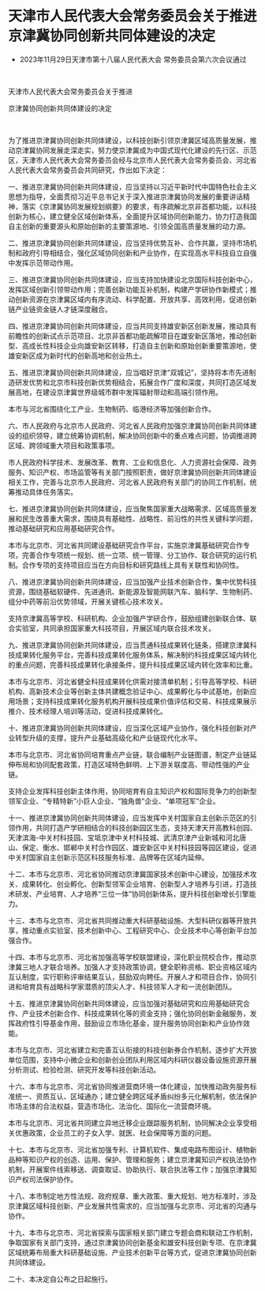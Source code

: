 # 天津市人民代表大会常务委员会关于推进京津冀协同创新共同体建设的决定

- 2023年11月29日天津市第十八届人民代表大会
  常务委员会第六次会议通过

<!-- INFO END -->

​

天津市人民代表大会常务委员会关于推进

京津冀协同创新共同体建设的决定

​

为了推进京津冀协同创新共同体建设，以科技创新引领京津冀区域高质量发展，推动京津冀协同发展走深走实，努力使京津冀成为中国式现代化建设的先行区、示范区，天津市人民代表大会常务委员会经与北京市人民代表大会常务委员会、河北省人民代表大会常务委员会共同研究，作出如下决定：

一、推进京津冀协同创新共同体建设，应当坚持以习近平新时代中国特色社会主义思想为指导，全面贯彻习近平总书记关于深入推进京津冀协同发展的重要讲话精神，落实《京津冀协同发展规划纲要》的要求，有序疏解北京非首都功能，以科技创新为核心，建立健全区域创新体系，全面提升区域协同创新能力，协力打造我国自主创新的重要源头和原始创新的主要策源地、引领全国高质量发展的动力源。

二、推进京津冀协同创新共同体建设，应当坚持优势互补、合作共赢，坚持市场机制和政府引导相结合，强化区域协同创新和产业协作，在实现高水平科技自立自强中发挥示范带动作用。

三、推进京津冀协同创新共同体建设，应当支持加快建设北京国际科技创新中心，发挥区域创新引领带动作用；完善创新功能互补机制，构建产学研协作新模式；推动创新资源在京津冀区域内有序流动、科学配置、开放共享、高效利用，促进创新链产业链资金链人才链深度融合。

四、推进京津冀协同创新共同体建设，应当共同支持雄安新区创新发展，推动具有前瞻性的创新试点示范项目、北京非首都功能疏解项目在雄安新区落地，推动创新型、高成长性科技企业向雄安新区转移，打造自主创新和原始创新重要策源地，使雄安新区成为新时代的创新高地和创业热土。

五、推进京津冀协同创新共同体建设，应当唱好京津“双城记”，坚持将本市先进制造研发优势和北京市科技创新优势相结合，拓展合作广度和深度，共同打造区域发展高地，在建设京津冀世界级城市群中发挥辐射带动和高端引领作用。

本市与河北省围绕化工产业、生物制药、临港经济等加强创新合作。

六、市人民政府与北京市人民政府、河北省人民政府加强京津冀协同创新共同体建设的组织领导，建立统筹协调机制，解决协同创新中的重点难点问题，协调推进跨区域、跨领域重大项目和政策事项。

市人民政府科学技术、发展改革、教育、工业和信息化、人力资源社会保障、政务服务、知识产权、市场监管等有关部门按照职责，做好京津冀协同创新共同体建设相关工作，完善与北京市人民政府、河北省人民政府有关部门的协同工作机制，统筹推动具体任务落实。

七、推进京津冀协同创新共同体建设，应当聚焦国家重大战略需求、区域高质量发展和民生改善重大需求，围绕具有基础性、战略性、前沿性的共性关键科学问题，推动基础研究和应用基础研究合作。

本市与北京市、河北省共同建设基础研究合作平台，实施京津冀基础研究合作专项，完善合作专项统一规划、统一立项、统一管理、分工协作、联合研究的运行机制。合作专项的支持项目应当在方向目标和研究路线上具有关联性和协同性。

八、推进京津冀协同创新共同体建设，应当加强产业技术创新合作，集中优势科技资源，围绕基础软硬件、先进通讯、新能源及智能网联汽车、脑科学、生物制药、组分中药等前沿优势领域，开展关键核心技术攻关。

支持京津冀高等学校、科研机构、企业加强产学研合作，鼓励组建创新联合体、联合实验室，共同承担国家重大科技项目，开展区域内联合技术攻关。

九、推进京津冀协同创新共同体建设，应当贯通科技成果转化链条，搭建京津冀科技成果转化服务平台，完善科技成果转化服务体系，解决制约科技成果区域内转化的重点问题，完善科技成果转化承接条件，提升科技成果区域内转化效率和比重。

本市与北京市、河北省健全科技成果转化供需对接清单机制；引导高等学校、科研机构、高新技术企业等创新主体共建概念验证中心、成果孵化与中试基地，创新应用场景；支持科技成果转化服务机构开展科技成果价值评估和交易、科技成果展示推介、技术经理人培训等活动，促进科技成果转化。

十、推进京津冀协同创新共同体建设，应当深化区域产业协作，强化科技创新对产业转型升级的支撑，提升产业基础高级化和产业链现代化水平。

本市与北京市、河北省协同培育重点产业链，联合编制产业链图谱，制定产业链延伸布局和协同配套政策，打造区域特色鲜明、上下游关联度高、带动性强的产业链。

支持企业发挥科技创新主体作用，协同培育有自主知识产权和国际竞争力的创新型领军企业、“专精特新”小巨人企业、“独角兽”企业、“单项冠军”企业。

十一、推进京津冀协同创新共同体建设，应当发挥中关村国家自主创新示范区的引领作用，共同打造产学研相结合的科技创新园区生态，支持天津天开高教科创园、天津滨海-中关村科技园、宝坻京津中关村科技城、武清京津产业新城和河北唐山、保定、衡水、邯郸中关村合作园区、雄安新区中关村科技园等园区建设，促进中关村国家自主创新示范区科技服务标准、品牌等在区域内延伸。

十二、本市与北京市、河北省协同推动京津冀国家技术创新中心建设，加强技术攻关、成果转化、创业孵化、创新型领军企业培育、创新型人才培养与引进，打造技术研发、产业培育、人才培养“三位一体”协同创新体系，提升科技创新增长引擎能力。

十三、本市与北京市、河北省共同推动重大科研基础设施、大型科研仪器等开放共享，推动重点实验室、技术创新中心、工程研究中心、企业技术中心等创新平台加强合作。

十四、本市与北京市、河北省加强高等学校联盟建设，深化职业院校合作，推动京津冀三地人才联合培养。加强人才支持政策协调，健全职称资格、职业资格区域内互认制度，实行职称评审结果互认，鼓励双向聘任。开展人才和项目合作，协同引进和培育具有战略科学家潜质的顶尖人才、科技领军人才和一流创新团队。

十五、推进京津冀协同创新共同体建设，应当加强对基础研究和应用基础研究合作、产业技术创新合作、科技成果转化等的资金支持；强化协同创新金融服务，发挥政府性引导基金作用，鼓励设立市场化基金，提升服务协同创新和产业协作效能。

本市与北京市、河北省建立和完善互认衔接的科技创新券合作机制，逐步扩大开放单位范围，支持中小微企业和创新创业团队利用区域内科研仪器设备设施资源开展分析测试、检验检测、研究开发等科技创新活动。

十六、本市与北京市、河北省协同推进营商环境一体化建设，加快推动政务服务标准统一、资质互认、区域通办；建立健全跨区域矛盾纠纷多元化解机制，依法保护市场主体的合法权益，营造市场化、法治化、国际化一流营商环境。

本市与北京市、河北省共同建立异地迁移企业跟踪服务机制，协同解决企业享受相关优惠政策，企业员工的子女入学、就医、社会保障等方面的问题。

十七、本市与北京市、河北省加强专利、计算机软件、集成电路布图设计、植物新品种等知识产权的创造、运用、保护、管理和服务；建立京津冀知识产权执法协作机制，开展案件线索移送、调查取证、协助执行、联合执法等工作；加强京津冀知识产权司法保护协作。

十八、本市制定地方性法规、政府规章、重大政策、重大规划、地方标准时，涉及京津冀区域科技创新、产业发展共性需求的，应当加强与北京市、河北省的沟通与协作。

十九、本市与北京市、河北省探索与国家相关部门建立专题会商和联动工作机制，争取国家有关部门支持，通过京津冀协同创新基金和雄安科技创新专项、在京津冀区域统筹布局重大科研基础设施、产业技术创新平台等方式，促进京津冀协同创新共同体建设。

二十、本决定自公布之日起施行。
